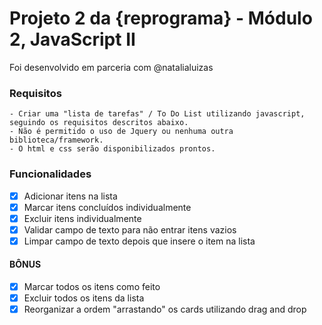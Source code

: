  # Projeto 2 da {reprograma} - Módulo 2, JavaScript II

 Foi desenvolvido em parceria com @natalialuizas 

 ### Requisitos
 ```
- Criar uma "lista de tarefas" / To Do List utilizando javascript, seguindo os requisitos descritos abaixo.
- Não é permitido o uso de Jquery ou nenhuma outra biblioteca/framework.
- O html e css serão disponibilizados prontos.
 ```
 
 ### Funcionalidades
- [x] Adicionar itens na lista
- [x] Marcar itens concluídos individualmente
- [x] Excluir itens individualmente
- [x] Validar campo de texto para não entrar itens vazios
- [x] Limpar campo de texto depois que insere o item na lista

 #### BÔNUS
- [x] Marcar todos os itens como feito
- [x] Excluir todos os itens da lista
- [x] Reorganizar a ordem "arrastando" os cards utilizando drag and drop
